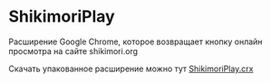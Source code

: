 # ShikimoriPlay
Расширение Google Chrome, которое возвращает кнопку онлайн просмотра на сайте shikimori.org

Скачать упакованное расширение можно тут [ShikimoriPlay.crx](ShikimoriPlay.crx)